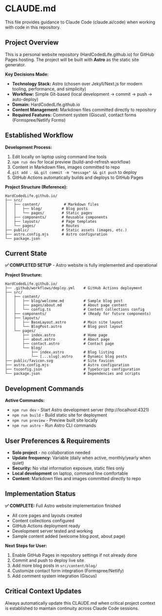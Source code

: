# CLAUDE.md

This file provides guidance to Claude Code (claude.ai/code) when working with code in this repository.

## Project Overview

This is a personal website repository (HardCodedLife.github.io) for GitHub Pages hosting. The project will be built with **Astro** as the static site generator.

**Key Decisions Made:**
- **Technology Stack:** Astro (chosen over Jekyll/Next.js for modern tooling, performance, and simplicity)
- **Workflow:** Simple Git-based (local development → commit → push → auto-deploy)
- **Domain:** HardCodedLife.github.io
- **Content Management:** Markdown files committed directly to repository
- **Required Features:** Comment system (Giscus), contact forms (Formspree/Netlify Forms)

## Established Workflow

**Development Process:**
1. Edit locally on laptop using command line tools
2. `npm run dev` for local preview (build-and-refresh workflow)
3. Content in Markdown files, images committed to repo
4. `git add . && git commit -m "message" && git push` to deploy
5. GitHub Actions automatically builds and deploys to GitHub Pages

**Project Structure (Reference):**
```
HardCodedLife.github.io/
├── src/
│   ├── content/           # Markdown files
│   │   ├── blog/         # Blog posts
│   │   └── pages/        # Static pages
│   ├── components/       # Reusable components
│   ├── layouts/          # Page templates
│   └── pages/            # Routes
├── public/               # Static assets (images, etc.)
├── astro.config.mjs      # Astro configuration
└── package.json
```

## Current State

**✅ COMPLETED SETUP** - Astro website is fully implemented and operational

**Project Structure:**
```
HardCodedLife.github.io/
├── .github/workflows/deploy.yml    # GitHub Actions deployment
├── src/
│   ├── content/
│   │   ├── blog/welcome.md         # Sample blog post
│   │   ├── pages/about.md          # About page content
│   │   └── config.ts               # Content collections config
│   ├── components/                 # (Ready for future components)
│   ├── layouts/
│   │   ├── BaseLayout.astro        # Main site layout
│   │   └── BlogPost.astro          # Blog post layout
│   └── pages/
│       ├── index.astro             # Home page
│       ├── about.astro             # About page
│       ├── contact.astro           # Contact page
│       └── blog/
│           ├── index.astro         # Blog listing
│           └── [...slug].astro     # Dynamic blog posts
├── public/favicon.svg              # Site favicon
├── astro.config.mjs                # Astro configuration
├── tsconfig.json                   # TypeScript configuration
└── package.json                    # Dependencies and scripts
```

## Development Commands

**Active Commands:**
- `npm run dev` - Start Astro development server (http://localhost:4321)
- `npm run build` - Build static site for deployment
- `npm run preview` - Preview built site locally
- `npm run astro` - Run Astro CLI commands

## User Preferences & Requirements

- **Solo project** - no collaboration needed
- **Update frequency:** Variable (daily when active, monthly/yearly when quiet)
- **Security:** No vital information exposure, static files only
- **Local development** on laptop, command line comfortable
- **Content:** Markdown files and images committed directly to repo

## Implementation Status

**✅ COMPLETE:** Full Astro website implementation finished
- All core pages and layouts created
- Content collections configured
- GitHub Actions deployment ready
- Development server tested and working
- Sample content added (welcome blog post, about page)

**Next Steps for User:**
1. Enable GitHub Pages in repository settings if not already done
2. Commit and push to deploy live site
3. Add more blog posts in `src/content/blog/`
4. Customize contact form integration (Formspree/Netlify)
5. Add comment system integration (Giscus)

## Critical Context Updates

Always automatically update this CLAUDE.md when critical project context is established to maintain continuity across Claude Code sessions.